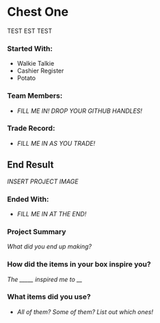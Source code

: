 # Chest One

TEST EST TEST

### Started With:
- Walkie Talkie
- Cashier Register
- Potato

### Team Members:
- *FILL ME IN! DROP YOUR GITHUB HANDLES!*

### Trade Record:
- *FILL ME IN AS YOU TRADE!*

## End Result
*INSERT PROJECT IMAGE*

### Ended With:
- *FILL ME IN AT THE END!*

### Project Summary
*What did you end up making?*

### How did the items in your box inspire you?
*The _____ inspired me to __*

### What items did you use?
- *All of them? Some of them? List out which ones!*
